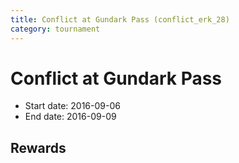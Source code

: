 ```yaml
---
title: Conflict at Gundark Pass (conflict_erk_28)
category: tournament
---
```

# Conflict at Gundark Pass

  * Start date: 2016-09-06
  * End date: 2016-09-09

## Rewards


